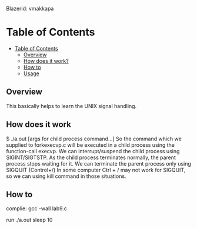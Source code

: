 Blazerid: vmakkapa

 # Table of Contents

- [Table of Contents](#table-of-contents)
  - [Overview](#overview)
  - [How does it work?](#how-does-it-work)
  - [How to](#how-to) 
  - [Usage](#usage)

## Overview

This basically helps to learn the UNIX signal handling.

## How does it work
$ ./a.out <command to run child process> [args for child process command...]
So the command which we supplied to forkexecvp.c will be executed in a child process using the function-call execvp.
We can interrupt/suspend the child process using SIGINT/SIGTSTP.
As the child process terminates normally, the parent process stops waiting for it.
We can terminate the parent process only using SIGQUIT (Control+/)
In some computer Ctrl + / may not work for SIGQUIT, so we can using kill command in those situations.
 
## How to

complie: 
gcc -wall lab9.c

run
./a.out sleep 10
